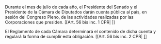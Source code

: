 Durante el mes de julio de cada año, el Presidente del Senado y el Presidente de la Cámara de Diputados darán cuenta pública al país, en sesión del Congreso Pleno, de las actividades realizadas por las Corporaciones que presiden. [[Art. 56 bis inc. 1 CPR| ]]

El Reglamento de cada Cámara determinará el contenido de dicha cuenta y regulará la forma de cumplir esta obligación. [[Art. 56 bis inc. 2 CPR| ]]